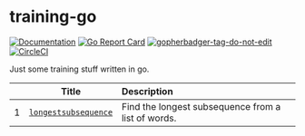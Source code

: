 # training-go

[![Documentation](https://godoc.org/github.com/budi/training-go?status.svg)](http://godoc.org/github.com/budi/training-go)
[![Go Report Card](https://goreportcard.com/badge/github.com/budi/training-go)](https://goreportcard.com/report/github.com/budi/training-go)
<a href='https://github.com/jpoles1/gopherbadger' target='_blank'>![gopherbadger-tag-do-not-edit](https://img.shields.io/badge/Go%20Coverage-100%25-brightgreen.svg?longCache=true&style=flat)</a>
[![CircleCI](https://circleci.com/gh/budi/training-go/tree/master.svg?style=svg)](https://circleci.com/gh/budi/training-go/tree/master)

Just some training stuff written in go.

| | Title | Description |
|---|:---:|:---|
| 1 | [`longestsubsequence`](/longestsubsequence) | Find the longest subsequence from a list of words. |
